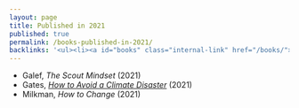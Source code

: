 ```yaml
---
layout: page
title: Published in 2021
published: true
permalink: /books-published-in-2021/
backlinks: '<ul><li><a id="books" class="internal-link" href="/books/">Books</a></li></ul>'
---
```


* Galef, _The Scout Mindset_ (2021) 
* Gates, _<a id="gates-climate-disaster" class="internal-link" href="/gates-climate-disaster/">How to Avoid a Climate Disaster</a>_ (2021) 
* Milkman, _How to Change_ (2021) 
